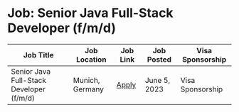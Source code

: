 # Job: Senior Java Full-Stack Developer (f/m/d)

| Job Title | Job Location | Job Link | Job Posted | Visa Sponsorship |
| --- | --- | --- | --- | --- |
| Senior Java Full-Stack Developer (f/m/d) | Munich, Germany | [Apply](https://boards.eu.greenhouse.io/hawkai/jobs/4042354101) | June 5, 2023 | Visa Sponsorship |
